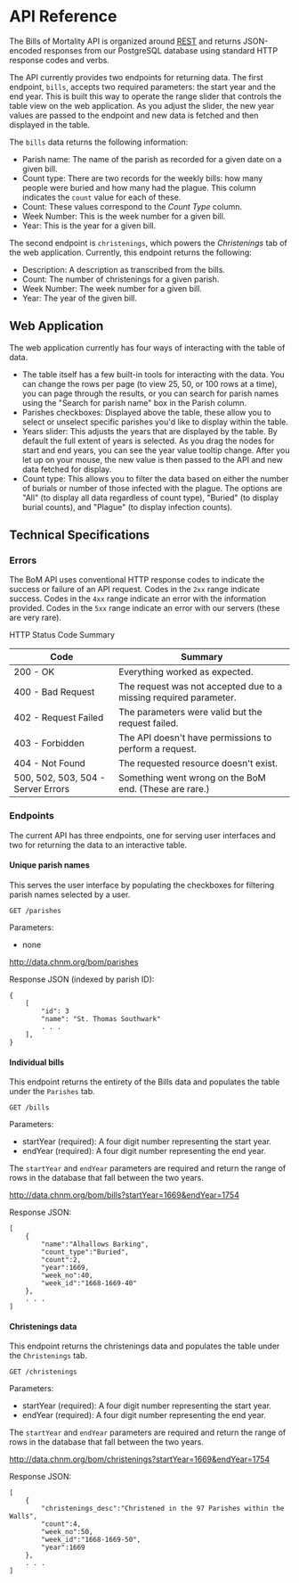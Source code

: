 # API Reference

The Bills of Mortality API is organized around [REST](https://en.wikipedia.org/wiki/Representational_state_transfer) and returns
JSON-encoded responses from our PostgreSQL database using standard HTTP
response codes and verbs. 

The API currently provides two endpoints for returning data. The first
endpoint, `bills`, accepts two required parameters: the start year and the end year. This is built this way to operate the range slider that controls the table view on the web application. As you adjust the slider, the new year values are passed to the endpoint and new data is fetched and then displayed in the table. 

The `bills` data returns the following information: 

- Parish name: The name of the parish as recorded for a given date on a given bill. 
- Count type: There are two records for the weekly bills: how many people were buried and how many had the plague. This column indicates the `count` value for each of these.
- Count: These values correspond to the *Count Type* column. 
- Week Number: This is the week number for a given bill.
- Year: This is the year for a given bill.

The second endpoint is `christenings`, which powers the *Christenings* tab of the web application. Currently, this endpoint returns the following: 

- Description: A description as transcribed from the bills.
- Count: The number of christenings for a given parish.
- Week Number: The week number for a given bill.
- Year: The year of the given bill.

## Web Application

The web application currently has four ways of interacting with the table of data. 

- The table itself has a few built-in tools for interacting with the data. You can change the rows per page (to view 25, 50, or 100 rows at a time), you can page through the results, or you can search for parish names using the "Search for parish name" box in the Parish column.
- Parishes checkboxes: Displayed above the table, these allow you to select or unselect specific parishes you'd like to display within the table. 
- Years slider: This adjusts the years that are displayed by the table. By default the full extent of years is selected. As you drag the nodes for start and end years, you can see the year value tooltip change. After you let up on your mouse, the new value is then passed to the API and new data fetched for display. 
- Count type: This allows you to filter the data based on either the number of burials or number of those infected with the plague. The options are "All" (to display all data regardless of count type), "Buried" (to display burial counts), and "Plague" (to display infection counts).

## Technical Specifications

### Errors

The BoM API uses conventional HTTP response codes to indicate the success or failure of an API request. Codes in the `2xx` range indicate success. Codes in the `4xx` range indicate an error with the information provided. Codes in the `5xx` range indicate an error with our servers (these are very rare). 

HTTP Status Code Summary 

| Code  | Summary |
| ----- | ------- |
| 200 - OK | Everything worked as expected. |
| 400 - Bad Request | The request was not accepted due to a missing required parameter. |
| 402 - Request Failed | The parameters were valid but the request failed.
| 403 - Forbidden | The API doesn't have permissions to perform a request. |
| 404 - Not Found | The requested resource doesn't exist. |
| 500, 502, 503, 504 - Server Errors | Something went wrong on the BoM end. (These are rare.) |

### Endpoints

The current API has three endpoints, one for serving user interfaces and two for returning the data to an interactive table.

#### Unique parish names

This serves the user interface by populating the checkboxes for filtering parish names selected by a user.

```
GET /parishes
```

Parameters: 
- none

<http://data.chnm.org/bom/parishes>

Response JSON (indexed by parish ID):

```
{
    [
        "id": 3
        "name": "St. Thomas Southwark"
        . . .
    ],
}
```

#### Individual bills

This endpoint returns the entirety of the Bills data and populates the table under the `Parishes` tab.

```
GET /bills
```

Parameters: 
- startYear (required): A four digit number representing the start year.
- endYear (required): A four digit number representing the end year.

The `startYear` and `endYear` parameters are required and return the range of rows in the database that fall between the two years. 

<http://data.chnm.org/bom/bills?startYear=1669&endYear=1754>

Response JSON: 

```
[
    {
        "name":"Alhallows Barking",
        "count_type":"Buried",
        "count":2,
        "year":1669,
        "week_no":40,
        "week_id":"1668-1669-40"
    },
    . . .
]
```

#### Christenings data

This endpoint returns the christenings data and populates the table under the `Christenings` tab.

```
GET /christenings
```

Parameters: 
- startYear (required): A four digit number representing the start year.
- endYear (required): A four digit number representing the end year.

The `startYear` and `endYear` parameters are required and return the range of rows in the database that fall between the two years.

<http://data.chnm.org/bom/christenings?startYear=1669&endYear=1754>

Response JSON:

```
[
    {
        "christenings_desc":"Christened in the 97 Parishes within the Walls",
        "count":4,
        "week_no":50,
        "week_id":"1668-1669-50",
        "year":1669
    },
    . . .
]
```
